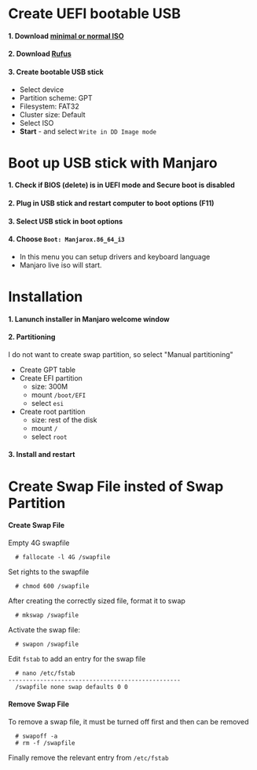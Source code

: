 # Create UEFI bootable USB
#### 1. Download [minimal or normal ISO](https://manjaro.org/community-editions/)
#### 2. Download [Rufus](https://rufus.akeo.ie/)
#### 3. Create bootable USB stick
* Select device
* Partition scheme: GPT
* Filesystem: FAT32
* Cluster size: Default
* Select ISO
* **Start** - and select `Write in DD Image mode`

# Boot up USB stick with Manjaro
#### 1. Check if BIOS (delete) is in UEFI mode and Secure boot is disabled
#### 2. Plug in USB stick and restart computer to boot options (F11)
#### 3. Select USB stick in boot options
#### 4. Choose `Boot: Manjarox.86_64_i3`
- In this menu you can setup drivers and keyboard language
- Manjaro live iso will start.

# Installation
#### 1. Lanunch installer in Manjaro welcome window
#### 2. Partitioning
I do not want to create swap partition, so select "Manual partitioning"
* Create GPT table
* Create EFI partition 
  - size: 300M
  - mount `/boot/EFI`
  - select `esi`
* Create root partition
  - size: rest of the disk
  - mount `/`
  - select `root`
#### 3. Install and restart 

# Create Swap File insted of Swap Partition
#### Create Swap File
Empty 4G swapfile
```
  # fallocate -l 4G /swapfile
```
Set rights to the swapfile
```
  # chmod 600 /swapfile
```
After creating the correctly sized file, format it to swap
```
  # mkswap /swapfile
```
Activate the swap file:
```
  # swapon /swapfile
```
Edit `fstab` to add an entry for the swap file
```
  # nano /etc/fstab
-------------------------------------------------
  /swapfile none swap defaults 0 0
```
#### Remove Swap File
To remove a swap file, it must be turned off first and then can be removed
```
  # swapoff -a
  # rm -f /swapfile
```
Finally remove the relevant entry from `/etc/fstab`



